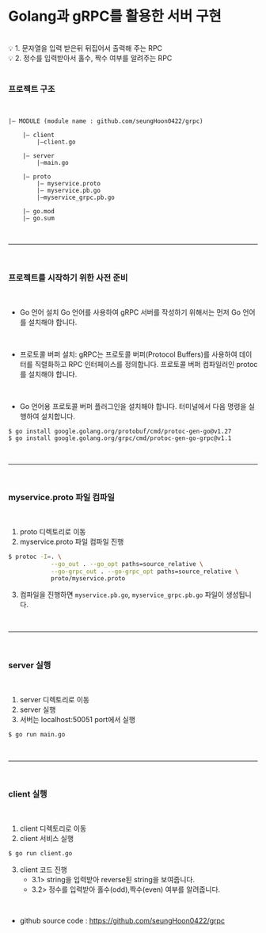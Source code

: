 
# Golang과 gRPC를 활용한 서버 구현

</br>

<aside>
💡 1. 문자열을 입력 받은뒤 뒤집어서 출력해 주는 RPC</br>
💡 2. 정수를 입력받아서 홀수, 짝수 여부를 알려주는 RPC
</aside>

</br>


### 프로젝트 구조

</br>

```
|— MODULE (module name : github.com/seungHoon0422/grpc)

    |— client
        |—client.go

    |— server
        |—main.go

    |— proto
        |— myservice.proto
        |— myservice.pb.go
        |—myservice_grpc.pb.go

    |— go.mod
    |— go.sum
```

</br>

---

</br>


### 프로젝트를 시작하기 위한 사전 준비

</br>

- Go 언어 설치
Go 언어를 사용하여 gRPC 서버를 작성하기 위해서는 먼저 Go 언어를 설치해야 합니다. 

</br>

- 프로토콜 버퍼 설치: gRPC는 프로토콜 버퍼(Protocol Buffers)를 사용하여 데이터를 직렬화하고 RPC 인터페이스를 정의합니다. 프로토콜 버퍼 컴파일러인 protoc를 설치해야 합니다. 

</br>

- Go 언어용 프로토콜 버퍼 플러그인을 설치해야 합니다. 터미널에서 다음 명령을 실행하여 설치합니다.

```shell
$ go install google.golang.org/protobuf/cmd/protoc-gen-go@v1.27
$ go install google.golang.org/grpc/cmd/protoc-gen-go-grpc@v1.1
```

</br>

---

</br>

### myservice.proto 파일 컴파일

</br>

1. proto 디렉토리로 이동
2. myservice.proto 파일 컴파일 진행
```bash
$ protoc -I=. \
            --go_out . --go_opt paths=source_relative \
            --go-grpc_out . --go-grpc_opt paths=source_relative \
            proto/myservice.proto
```
3. 컴파일을 진행하면 `myservice.pb.go`, `myservice_grpc.pb.go` 파일이 생성됩니다.


</br>

---

</br>


### server 실행

</br>

1. server 디렉토리로 이동
2. server 실행
3. 서버는 localhost:50051 port에서 실행 
```bash
$ go run main.go
```

</br>

---

</br>


### client 실행

</br>

1. client 디렉토리로 이동
2. client 서비스 실행
```bash
$ go run client.go
```

3. client 코드 진행
    - 3.1> string을 입력받아 reverse된 string을 보여줍니다.
    - 3.2> 정수를 입력받아 홀수(odd),짝수(even) 여부를 알려줍니다.

</br>


- github source code : https://github.com/seungHoon0422/grpc


